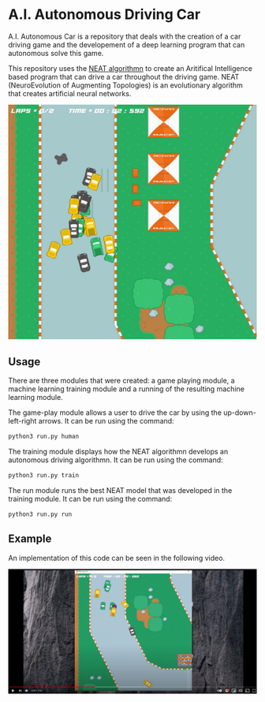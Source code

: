 # A.I. Autonomous Driving Car

A.I. Autonomous Car is a repository that deals with the creation of a car driving game and the developement of a deep learning program that can autonomous solve this game. 

This repository uses the 
[NEAT algorithmn](https://neat-python.readthedocs.io/en/latest/ "NEAT Documentation") to create an Aritifical Intelligence based program that can drive a car throughout the driving game. NEAT (NeuroEvolution of Augmenting Topologies) is an evolutionary algorithm that creates artificial neural networks.

![A.I. Training](assets/Images/img.jpg "A.I. Training")

## Usage

There are three modules that were created: a game playing module, a machine learning training module and a running of the resulting machine learning module. 

The game-play module allows a user to drive the car by using the up-down-left-right arrows. It can be run using the command:

```bash
python3 run.py human
```

The training module displays how the NEAT algorithmn develops an autonomous driving algorithmn. It can be run using the command:

```bash
python3 run.py train
```

The run module runs the best NEAT model that was developed in the training module. It can be run using the command:

```bash
python3 run.py run
```

## Example

An implementation of this code can be seen in the following video.

[![Video of Code Implementation](assets/Images/video.jpg)](https://youtu.be/qPHL5K4-2HM)

